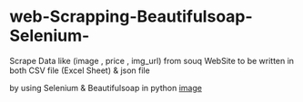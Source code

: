 # web-Scrapping-Beautifulsoap-Selenium-

Scrape Data like (image , price , img_url) from souq WebSite 
to be written in both CSV file (Excel Sheet) & json file 

by using Selenium & Beautifulsoap in python 
[image](https://user-images.githubusercontent.com/52500501/106390762-9c45fd00-63f2-11eb-9db3-7a7aed3309aa.png)
